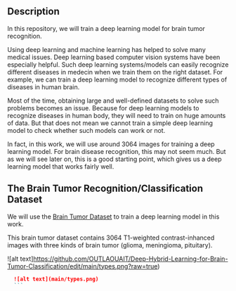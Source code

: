<Deep-Hybrid-Learning-for-Brain-Tumor-Classification>

## Description

In this repository, we will train a deep learning model for brain tumor recognition.

Using deep learning and machine learning has helped to solve many medical issues. Deep learning based computer vision systems have been especially helpful. Such deep learning systems/models can easily recognize different diseases in medecin when we train them on the right dataset. For example, we can train a deep learning model to recognize different types of diseases in human brain.

Most of the time, obtaining large and well-defined datasets to solve such problems becomes an issue. Because for deep learning models to recognize diseases in human body, they will need to train on huge amounts of data. But that does not mean we cannot train a simple deep learning model to check whether such models can work or not.

In fact, in this work, we will use around 3064 images for training a deep learning model. For brain disease recognition, this may not seem much. But as we will see later on, this is a good starting point, which gives us a deep learning model that works fairly well.

## The Brain Tumor Recognition/Classification Dataset
  
  We will use the [Brain Tumor Dataset](https://figshare.com/articles/dataset/brain_tumor_dataset/1512427) to train a deep learning model in this work.

  This brain tumor dataset contains 3064 T1-weighted contrast-inhanced images with three kinds of brain tumor (glioma, meningioma, pituitary).


  ![alt text]https://github.com/OUTLAOUAIT/Deep-Hybrid-Learning-for-Brain-Tumor-Classification/edit/main/types.png?raw=true)


  ```md
    ![alt text](main/types.png)
    ```
